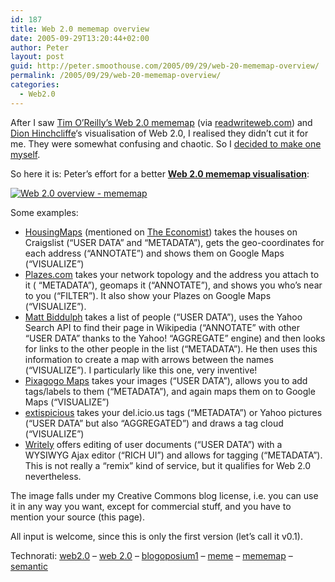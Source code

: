 ```yaml
---
id: 187
title: Web 2.0 mememap overview
date: 2005-09-29T13:20:44+02:00
author: Peter
layout: post
guid: http://peter.smoothouse.com/2005/09/29/web-20-mememap-overview/
permalink: /2005/09/29/web-20-mememap-overview/
categories:
  - Web2.0
---
```

After I saw [Tim O&#8217;Reilly&#8217;s Web 2.0 mememap](http://www.flickr.com/photos/36521959321@N01/44349798/) (via [readwriteweb.com](http://readwriteweb.com/archives/002834.php)) and [Dion Hinchcliffe](http://web2.wsj2.com/visualizingweb20.htm)&#8216;s visualisation of Web 2.0, I realised they didn&#8217;t cut it for me. They were somewhat confusing and chaotic. So I [decided to make one myself](http://blog.forret.com/blog/2005/09/rss-is-hammer.html).

So here it is: Peter&#8217;s effort for a better [**Web 2.0 mememap visualisation**](http://www.flickr.com/photos/pforret/47674175):

[![Web 2.0 overview - mememap](http://static.flickr.com/28/47674175_6886af3e57.jpg)](http://www.flickr.com/photos/pforret/47674175)

Some examples:

  * [HousingMaps](http://www.housingmaps.com) (mentioned on [The Economist](http://www.economist.com/printedition/displayStory.cfm?Story_ID=4368150&tranMode=none)) takes the houses on Craigslist (&#8220;USER DATA&#8221; and &#8220;METADATA&#8221;), gets the geo-coordinates for each address (&#8220;ANNOTATE&#8221;) and shows them on Google Maps (&#8220;VISUALIZE&#8221;)
  * [Plazes.com](http://www.plazes.com) takes your network topology and the address you attach to it ( &#8220;METADATA&#8221;), geomaps it (&#8220;ANNOTATE&#8221;), and shows you who&#8217;s near to you (&#8220;FILTER&#8221;). It also show your Plazes on Google Maps (&#8220;VISUALIZE&#8221;).
  * [Matt Biddulph](http://www.hackdiary.com/archives/000070.html) takes a list of people (&#8220;USER DATA&#8221;), uses the Yahoo Search API to find their page in Wikipedia (&#8220;ANNOTATE&#8221; with other &#8220;USER DATA&#8221; thanks to the Yahoo! &#8220;AGGREGATE&#8221; engine) and then looks for links to the other people in the list (&#8220;METADATA&#8221;). He then uses this information to create a map with arrows between the names (&#8220;VISUALIZE&#8221;). I particularly like this one, very inventive!
  * [Pixagogo Maps](http://maps.pixagogo.com) takes your images (&#8220;USER DATA&#8221;), allows you to add tags/labels to them (&#8220;METADATA&#8221;), and again maps them on to Google Maps (&#8220;VISUALIZE&#8221;)
  * [extispicious](http://kevan.org/extispicious.cgi) takes your del.icio.us tags (&#8220;METADATA&#8221;) or Yahoo pictures (&#8220;USER DATA&#8221; but also &#8220;AGGREGATED&#8221;) and draws a tag cloud (&#8220;VISUALIZE&#8221;)
  * [Writely](http://www.writely.com) offers editing of user documents (&#8220;USER DATA&#8221;) with a WYSIWYG Ajax editor (&#8220;RICH UI&#8221;) and allows for tagging (&#8220;METADATA&#8221;). This is not really a &#8220;remix&#8221; kind of service, but it qualifies for Web 2.0 nevertheless.

The image falls under my Creative Commons blog license, i.e. you can use it in any way you want, except for commercial stuff, and you have to mention your source (this page).

All input is welcome, since this is only the first version (let&#8217;s call it v0.1).

Technorati: <a href="http://technorati.com/tag/web2.0" rel="tag">web2.0</a> &#8211; <a href="http://technorati.com/tag/web+2.0" rel="tag">web 2.0</a> &#8211; <a href="http://technorati.com/tag/blogoposium1" rel="tag">blogoposium1</a> &#8211; <a href="http://technorati.com/tag/meme" rel="tag">meme</a> &#8211; <a href="http://technorati.com/tag/mememap" rel="tag">mememap</a> &#8211; <a href="http://technorati.com/tag/semantic" rel="tag">semantic</a>